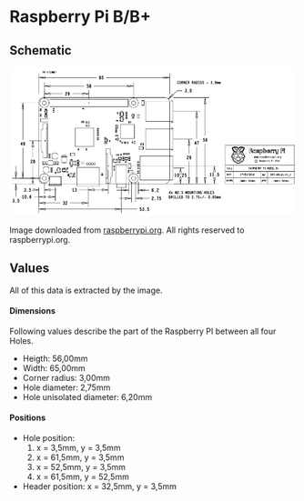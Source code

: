# Raspberry Pi B/B+

## Schematic
![Raspberry Pi Dimensions](mechanical_Specs_B+.png)

Image downloaded from [raspberrypi.org](https://www.raspberrypi.org/forums/viewtopic.php?t=81922). All rights reserved to raspberrypi.org.

## Values
All of this data is extracted by the image.

#### Dimensions
Following values describe the part of the Raspberry PI between all four Holes.  
- Heigth: 56,00mm
- Width: 65,00mm
- Corner radius: 3,00mm
- Hole diameter: 2,75mm
- Hole unisolated diameter: 6,20mm

#### Positions
- Hole position:
  1.  x =  3,5mm,
      y =  3,5mm
  2.  x = 61,5mm,
      y =  3,5mm
  3.  x = 52,5mm,
      y =  3,5mm
  4.  x = 61,5mm,
      y = 52,5mm
- Header position:
      x = 32,5mm,
      y =  3,5mm
